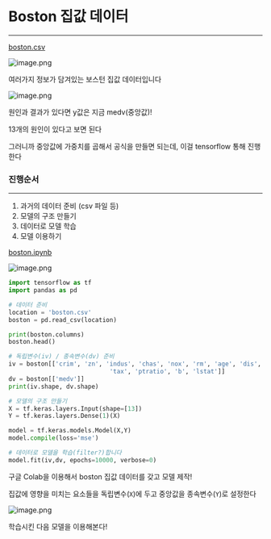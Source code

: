 # Boston 집값 데이터

---

[boston.csv](attachment:c90caa72-f842-4e64-87fc-d42c30227e84:boston.csv)

![image.png](attachment:d813a26f-7759-4da2-93a8-88084d8f1bbc:image.png)

여러가지 정보가 담겨있는 보스턴 집값 데이터입니다

![image.png](attachment:e1b72a1a-05c5-40b6-a287-bbb4c606be0b:image.png)

원인과 결과가 있다면 y값은 지금 medv(중앙값)!

13개의 원인이 있다고 보면 된다

그러니까 중앙값에 가중치를 곱해서 공식을 만들면 되는데, 이걸 tensorflow 통해 진행한다

### 진행순서

---

1. 과거의 데이터 준비 (csv 파일 등)
2. 모델의 구조 만들기
3. 데이터로 모델 학습
4. 모델 이용하기

[boston.ipynb](attachment:5c72b610-4469-4f61-8d07-72881497971d:boston.ipynb)

![image.png](attachment:c9034d44-c2f7-4798-8bb7-ca4cd7efe235:image.png)

```python
import tensorflow as tf
import pandas as pd

# 데이터 준비
location = 'boston.csv'
boston = pd.read_csv(location)

print(boston.columns)
boston.head()

# 독립변수(iv) / 종속변수(dv) 준비
iv = boston[['crim', 'zn', 'indus', 'chas', 'nox', 'rm', 'age', 'dis', 'rad', 
							'tax', 'ptratio', 'b', 'lstat']]
dv = boston[['medv']]
print(iv.shape, dv.shape)

# 모델의 구조 만들기
X = tf.keras.layers.Input(shape=[13])
Y = tf.keras.layers.Dense(1)(X)

model = tf.keras.models.Model(X,Y)
model.compile(loss='mse')

# 데이터로 모델을 학습(filter?)합니다
model.fit(iv,dv, epochs=10000, verbose=0)
```

구글  Colab을 이용해서 boston 집값 데이터를 갖고 모델 제작!

집값에 영향을 미치는 요소들을 독립변수(`X`)에 두고 중앙값을 종속변수(`Y`)로 설정한다

![image.png](attachment:ca618506-0ce7-4b3b-b016-a76735ca6421:image.png)

학습시킨 다음 모델을 이용해본다!
